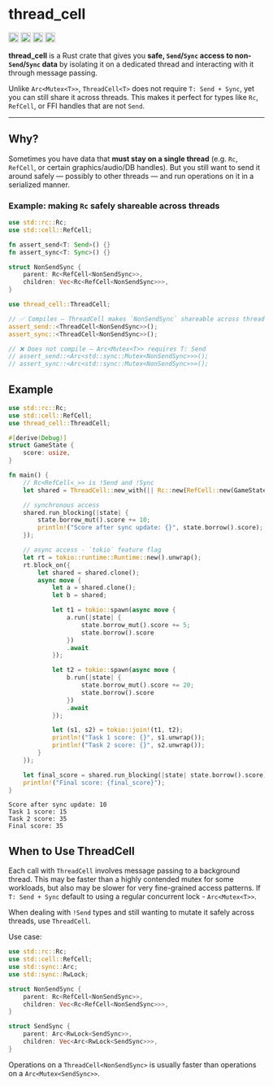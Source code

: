 # thread_cell

[<img alt="github" src="https://img.shields.io/badge/github-mcmah309/thread_cell-8da0cb?style=for-the-badge&labelColor=555555&logo=github" height="20">](https://github.com/mcmah309/thread_cell)
[<img alt="crates.io" src="https://img.shields.io/crates/v/thread_cell.svg?style=for-the-badge&color=fc8d62&logo=rust" height="20">](https://crates.io/crates/thread_cell)
[<img alt="docs.rs" src="https://img.shields.io/badge/docs.rs-thread_cell-66c2a5?style=for-the-badge&labelColor=555555&logo=docs.rs" height="20">](https://docs.rs/thread_cell)
[<img alt="test status" src="https://img.shields.io/github/actions/workflow/status/mcmah309/thread_cell/rust.yml?branch=master&style=for-the-badge" height="20">](https://github.com/mcmah309/thread_cell/actions/workflows/rust.yml)

**thread_cell** is a Rust crate that gives you **safe, `Send`/`Sync` access to non-`Send`/`Sync` data** by isolating it on a dedicated thread and interacting with it through message passing.

Unlike `Arc<Mutex<T>>`, `ThreadCell<T>` does not require `T: Send + Sync`, yet you can still share it across threads. This makes it perfect for types like `Rc`, `RefCell`, or FFI handles that are not `Send`.

---

## Why?

Sometimes you have data that **must stay on a single thread** (e.g. `Rc`, `RefCell`, or certain graphics/audio/DB handles).
But you still want to send it around safely — possibly to other threads — and run operations on it in a serialized manner.

### Example: making `Rc` safely shareable across threads

```rust
use std::rc::Rc;
use std::cell::RefCell;

fn assert_send<T: Send>() {}
fn assert_sync<T: Sync>() {}

struct NonSendSync {
    parent: Rc<RefCell<NonSendSync>>,
    children: Vec<Rc<RefCell<NonSendSync>>>,
}

use thread_cell::ThreadCell;

// ✅ Compiles — ThreadCell makes `NonSendSync` shareable across threads
assert_send::<ThreadCell<NonSendSync>>();
assert_sync::<ThreadCell<NonSendSync>>();

// ❌ Does not compile — Arc<Mutex<T>> requires T: Send
// assert_send::<Arc<std::sync::Mutex<NonSendSync>>>();
// assert_sync::<Arc<std::sync::Mutex<NonSendSync>>>();
```

## Example

```rust
use std::rc::Rc;
use std::cell::RefCell;
use thread_cell::ThreadCell;

#[derive(Debug)]
struct GameState {
    score: usize,
}

fn main() {
    // Rc<RefCell<_>> is !Send and !Sync
    let shared = ThreadCell::new_with(|| Rc::new(RefCell::new(GameState { score: 0 })));

    // synchronous access
    shared.run_blocking(|state| {
        state.borrow_mut().score += 10;
        println!("Score after sync update: {}", state.borrow().score);
    });

    // async access - `tokio` feature flag
    let rt = tokio::runtime::Runtime::new().unwrap();
    rt.block_on({
        let shared = shared.clone();
        async move {
            let a = shared.clone();
            let b = shared;

            let t1 = tokio::spawn(async move {
                a.run(|state| {
                    state.borrow_mut().score += 5;
                    state.borrow().score
                })
                .await
            });

            let t2 = tokio::spawn(async move {
                b.run(|state| {
                    state.borrow_mut().score += 20;
                    state.borrow().score
                })
                .await
            });

            let (s1, s2) = tokio::join!(t1, t2);
            println!("Task 1 score: {}", s1.unwrap());
            println!("Task 2 score: {}", s2.unwrap());
        }
    });

    let final_score = shared.run_blocking(|state| state.borrow().score);
    println!("Final score: {final_score}");
}
```
```console
Score after sync update: 10
Task 1 score: 15
Task 2 score: 35
Final score: 35
```

## When to Use ThreadCell

Each call with `ThreadCell` involves message passing to a background thread. This may be faster than a highly contended mutex for some workloads, but also may be slower for very fine-grained access patterns. If `T: Send + Sync` default to using a regular concurrent lock - `Arc<Mutex<T>>`.

When dealing with `!Send` types and still wanting to mutate it safely across threads, use `ThreadCell`.

Use case:
```rust
use std::rc::Rc;
use std::cell::RefCell;
use std::sync::Arc;
use std::sync::RwLock;

struct NonSendSync {
    parent: Rc<RefCell<NonSendSync>>,
    children: Vec<Rc<RefCell<NonSendSync>>>,
}

struct SendSync {
    parent: Arc<RwLock<SendSync>>,
    children: Vec<Arc<RwLock<SendSync>>>,
}
```

Operations on a `ThreadCell<NonSendSync>` is usually faster than operations on a `Arc<Mutex<SendSync>>`.
